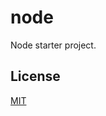 # node

Node starter project.

## License

[MIT](https://github.com/arbetsmarknad/node/blob/main/license)
